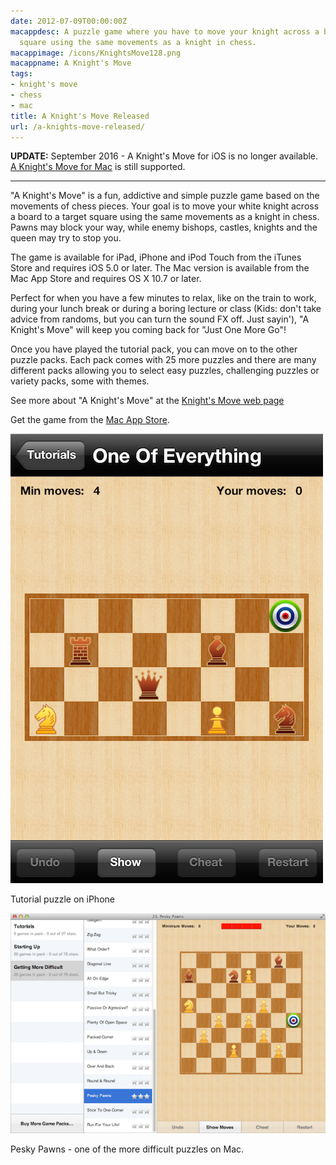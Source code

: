 ```yaml
---
date: 2012-07-09T00:00:00Z
macappdesc: A puzzle game where you have to move your knight across a board to a target
  square using the same movements as a knight in chess.
macappimage: /icons/KnightsMove128.png
macappname: A Knight's Move
tags:
- knight's move
- chess
- mac
title: A Knight's Move Released
url: /a-knights-move-released/
---
```


**UPDATE:** September 2016 - A Knight's Move for iOS is no longer available.<br>
[A Knight's Move for Mac][1] is still supported.

---

"A Knight's Move" is a fun, addictive and simple puzzle game based on the
movements of chess pieces. Your goal is to move your white knight across a board
to a target square using the same movements as a knight in chess. Pawns may
block your way, while enemy bishops, castles, knights and the queen may try to
stop you.

The game is available for iPad, iPhone and iPod Touch from the iTunes Store and
requires iOS 5.0 or later. The Mac version is available from the Mac App Store
and requires OS X 10.7 or later.

Perfect for when you have a few minutes to relax, like on the train to work,
during your lunch break or during a boring lecture or class (Kids: don't take
advice from randoms, but you can turn the sound FX off. Just sayin'), "A
Knight's Move" will keep you coming back for "Just One More Go"!

Once you have played the tutorial pack, you can move on to the other puzzle
packs. Each pack comes with 25 more puzzles and there are many different packs
allowing you to select easy puzzles, challenging puzzles or variety packs, some
with themes.

See more about "A Knight's Move" at the [Knight's Move web page][1]

Get the game from the
<a href="http://itunes.apple.com/app/a-knights-move/id533321133" target="_blank">Mac
App Store</a>.

<img title="Tutorial puzzle on iPhone" src="/images/Tutorial-500.png" alt="Tutorial puzzle on iPhone"/>

Tutorial puzzle on iPhone

[<img title="Pesky Pawns - one of the more difficult puzzles on Mac." src="/images/PeskyPawns-600.png" alt="Pesky Pawns - one of the more difficult puzzles on Mac." />][3]

Pesky Pawns - one of the more difficult puzzles on Mac.

[1]: /knightsmove/
[3]: /images/PeskyPawns.png
